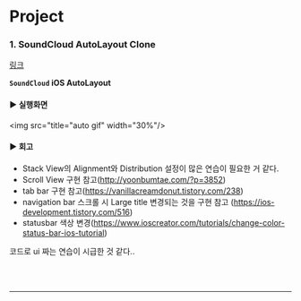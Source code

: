 # Project

### 1.  SoundCloud AutoLayout Clone 
[링크]()

**`SoundCloud` iOS AutoLayout**

#### ▶︎ 실행화면
<img src="title="auto gif" width="30%"/>

#### ▶︎ 회고

- Stack View의 Alignment와 Distribution 설정이 많은 연습이 필요한 거 같다.
- Scroll View 구현 참고(http://yoonbumtae.com/?p=3852)
- tab bar 구현 참고(https://vanillacreamdonut.tistory.com/238)
- navigation bar 스크롤 시 Large title 변경되는 것을 구현 참고 (https://ios-development.tistory.com/516)
- statusbar 색상 변경(https://www.ioscreator.com/tutorials/change-color-status-bar-ios-tutorial)
                                      
코드로 ui 짜는 연습이 시급한 것 같다..



<br></br>

-------------------------------------------------------
<br></br>
